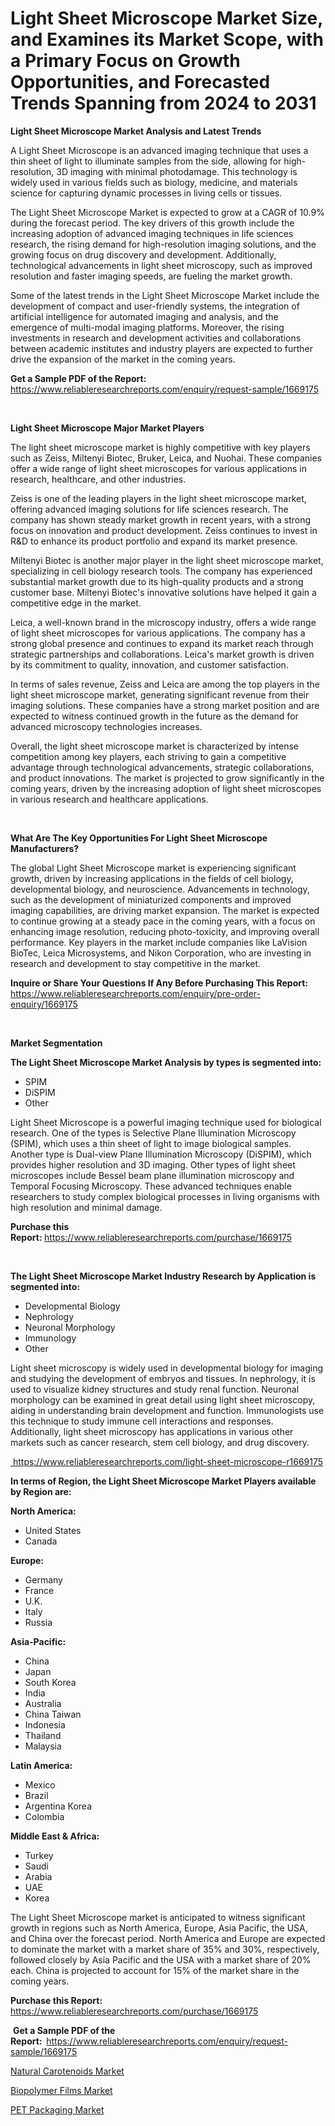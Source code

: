 <p><h1>Light Sheet Microscope Market Size, and Examines its Market Scope, with a Primary Focus on Growth Opportunities, and Forecasted Trends Spanning from 2024 to 2031</h1></p><p><strong>Light Sheet Microscope Market Analysis and Latest Trends</strong></p>
<p><p>A Light Sheet Microscope is an advanced imaging technique that uses a thin sheet of light to illuminate samples from the side, allowing for high-resolution, 3D imaging with minimal photodamage. This technology is widely used in various fields such as biology, medicine, and materials science for capturing dynamic processes in living cells or tissues.</p><p>The Light Sheet Microscope Market is expected to grow at a CAGR of 10.9% during the forecast period. The key drivers of this growth include the increasing adoption of advanced imaging techniques in life sciences research, the rising demand for high-resolution imaging solutions, and the growing focus on drug discovery and development. Additionally, technological advancements in light sheet microscopy, such as improved resolution and faster imaging speeds, are fueling the market growth.</p><p>Some of the latest trends in the Light Sheet Microscope Market include the development of compact and user-friendly systems, the integration of artificial intelligence for automated imaging and analysis, and the emergence of multi-modal imaging platforms. Moreover, the rising investments in research and development activities and collaborations between academic institutes and industry players are expected to further drive the expansion of the market in the coming years.</p></p>
<p><strong>Get a Sample PDF of the Report:&nbsp;</strong> <a href="https://www.reliableresearchreports.com/enquiry/request-sample/1669175">https://www.reliableresearchreports.com/enquiry/request-sample/1669175</a></p>
<p>&nbsp;</p>
<p><strong>Light Sheet Microscope Major Market Players</strong></p>
<p><p>The light sheet microscope market is highly competitive with key players such as Zeiss, Miltenyi Biotec, Bruker, Leica, and Nuohai. These companies offer a wide range of light sheet microscopes for various applications in research, healthcare, and other industries.</p><p>Zeiss is one of the leading players in the light sheet microscope market, offering advanced imaging solutions for life sciences research. The company has shown steady market growth in recent years, with a strong focus on innovation and product development. Zeiss continues to invest in R&D to enhance its product portfolio and expand its market presence.</p><p>Miltenyi Biotec is another major player in the light sheet microscope market, specializing in cell biology research tools. The company has experienced substantial market growth due to its high-quality products and a strong customer base. Miltenyi Biotec's innovative solutions have helped it gain a competitive edge in the market.</p><p>Leica, a well-known brand in the microscopy industry, offers a wide range of light sheet microscopes for various applications. The company has a strong global presence and continues to expand its market reach through strategic partnerships and collaborations. Leica's market growth is driven by its commitment to quality, innovation, and customer satisfaction.</p><p>In terms of sales revenue, Zeiss and Leica are among the top players in the light sheet microscope market, generating significant revenue from their imaging solutions. These companies have a strong market position and are expected to witness continued growth in the future as the demand for advanced microscopy technologies increases.</p><p>Overall, the light sheet microscope market is characterized by intense competition among key players, each striving to gain a competitive advantage through technological advancements, strategic collaborations, and product innovations. The market is projected to grow significantly in the coming years, driven by the increasing adoption of light sheet microscopes in various research and healthcare applications.</p></p>
<p>&nbsp;</p>
<p><strong>What Are The Key Opportunities For Light Sheet Microscope Manufacturers?</strong></p>
<p><p>The global Light Sheet Microscope market is experiencing significant growth, driven by increasing applications in the fields of cell biology, developmental biology, and neuroscience. Advancements in technology, such as the development of miniaturized components and improved imaging capabilities, are driving market expansion. The market is expected to continue growing at a steady pace in the coming years, with a focus on enhancing image resolution, reducing photo-toxicity, and improving overall performance. Key players in the market include companies like LaVision BioTec, Leica Microsystems, and Nikon Corporation, who are investing in research and development to stay competitive in the market.</p></p>
<p><strong>Inquire or Share Your Questions If Any Before Purchasing This Report:</strong> <a href="https://www.reliableresearchreports.com/enquiry/pre-order-enquiry/1669175">https://www.reliableresearchreports.com/enquiry/pre-order-enquiry/1669175</a></p>
<p>&nbsp;</p>
<p><strong>Market Segmentation</strong></p>
<p><strong>The Light Sheet Microscope Market Analysis by types is segmented into:</strong></p>
<p><ul><li>SPIM</li><li>DiSPIM</li><li>Other</li></ul></p>
<p><p>Light Sheet Microscope is a powerful imaging technique used for biological research. One of the types is Selective Plane Illumination Microscopy (SPIM), which uses a thin sheet of light to image biological samples. Another type is Dual-view Plane Illumination Microscopy (DiSPIM), which provides higher resolution and 3D imaging. Other types of light sheet microscopes include Bessel beam plane illumination microscopy and Temporal Focusing Microscopy. These advanced techniques enable researchers to study complex biological processes in living organisms with high resolution and minimal damage.</p></p>
<p><strong>Purchase this Report:&nbsp;</strong><a href="https://www.reliableresearchreports.com/purchase/1669175">https://www.reliableresearchreports.com/purchase/1669175</a></p>
<p>&nbsp;</p>
<p><strong>The Light Sheet Microscope Market Industry Research by Application is segmented into:</strong></p>
<p><ul><li>Developmental Biology</li><li>Nephrology</li><li>Neuronal Morphology</li><li>Immunology</li><li>Other</li></ul></p>
<p><p>Light sheet microscopy is widely used in developmental biology for imaging and studying the development of embryos and tissues. In nephrology, it is used to visualize kidney structures and study renal function. Neuronal morphology can be examined in great detail using light sheet microscopy, aiding in understanding brain development and function. Immunologists use this technique to study immune cell interactions and responses. Additionally, light sheet microscopy has applications in various other markets such as cancer research, stem cell biology, and drug discovery.</p></p>
<p><a href="https://www.reliableresearchreports.com/light-sheet-microscope-r1669175">&nbsp;https://www.reliableresearchreports.com/light-sheet-microscope-r1669175</a></p>
<p><strong>In terms of Region, the Light Sheet Microscope Market Players available by Region are:</strong></p>
<p>
    <p> <strong> North America: </strong>
        <ul>
            <li>United States</li>
            <li>Canada</li>
        </ul>
        </p> 
    <p> <strong> Europe: </strong>
        <ul>
            <li>Germany</li>
            <li>France</li>
            <li>U.K.</li>
            <li>Italy</li>
            <li>Russia</li>
        </ul>
        </p> 
    <p> <strong> Asia-Pacific: </strong>
        <ul>
            <li>China</li>
            <li>Japan</li>
            <li>South Korea</li>
            <li>India</li>
            <li>Australia</li>
            <li>China Taiwan</li>
            <li>Indonesia</li>
            <li>Thailand</li>
            <li>Malaysia</li>
        </ul>
        </p> 
    <p> <strong> Latin America: </strong>
        <ul>
            <li>Mexico</li>
            <li>Brazil</li>
            <li>Argentina Korea</li>
            <li>Colombia</li>
        </ul>
        </p> 
    <p> <strong> Middle East & Africa: </strong>
        <ul>
            <li>Turkey</li>
            <li>Saudi</li>
            <li>Arabia</li>
            <li>UAE</li>
            <li>Korea</li>
        </ul>
    </p>
    </p>
<p><p>The Light Sheet Microscope market is anticipated to witness significant growth in regions such as North America, Europe, Asia Pacific, the USA, and China over the forecast period. North America and Europe are expected to dominate the market with a market share of 35% and 30%, respectively, followed closely by Asia Pacific and the USA with a market share of 20% each. China is projected to account for 15% of the market share in the coming years.</p></p>
<p><strong>Purchase this Report: </strong><a href="https://www.reliableresearchreports.com/purchase/1669175">https://www.reliableresearchreports.com/purchase/1669175</a></p>
<p>&nbsp;<strong>Get a Sample PDF of the Report:&nbsp;&nbsp;</strong><a href="https://www.reliableresearchreports.com/enquiry/request-sample/1669175">https://www.reliableresearchreports.com/enquiry/request-sample/1669175</a></p>
<p><strong></strong></p>
<p><p><a href="https://www.linkedin.com/pulse/global-natural-carotenoids-market-types-applications-major-fxzxf?trackingId=wjfnjU0VetkaNgjaFkICwQ%3D%3D">Natural Carotenoids Market</a></p><p><a href="https://www.linkedin.com/pulse/biopolymer-films-market-provides-comprehensive-analysis-including-beawf?trackingId=TXp5gwUhe5a5iu1MCJR1Zg%3D%3D">Biopolymer Films Market</a></p><p><a href="https://www.linkedin.com/pulse/global-pet-packaging-market-size-trends-insights-projections-zqntf?trackingId=LBUOM2FHts1NWH38CD0MdA%3D%3D">PET Packaging Market</a></p></p>